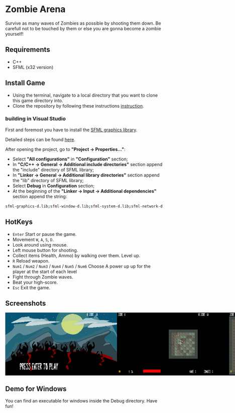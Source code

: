 # Zombie Arena
Survive as many waves of Zombies as possible by shooting them down. Be carefull not to be touched by them or else you are gonna become a zombie yourself!

## Requirements
- C++
- SFML (x32 version)

## Install Game
- Using the terminal, navigate to a local directory that you want to clone this game directory into.
- Clone the repository by following these instructions [instruction](https://help.github.com/en/github/creating-cloning-and-archiving-repositories/cloning-a-repository).

### building in Visual Studio
First and foremost you have to install the [SFML graphics library](https://www.sfml-dev.org/). 

Detailed steps can be found [here](https://www.sfml-dev.org/tutorials/2.5/#getting-started).

After opening the project, go to **"Project -> Properties..."**:
- Select **"All configurations"** in **"Configuration"** section;
- In **"C/C++ -> General -> Additional include directories"** section append the "include" directory of SFML library;
- In **"Linker -> General -> Additional library directories"** section append the "lib" directory of SFML library;
- Select **Debug** in **Configuration** section;
- At the beginning of the **"Linker -> Input -> Additional dependencies"** section append the string:
```bash
sfml-graphics-d.lib;sfml-window-d.lib;sfml-system-d.lib;sfml-network-d.lib;sfml-audio-d.lib;
```

## HotKeys
- `Enter` Start or pause the game.
- Movement `W`, `A`, `S`, `D`.
- Look around using mouse.
- Left mouse button for shooting.
- Collect items (Health, Ammo) by walking over them. Level up.
- `R` Reload weapon.
- `Num1` / `Num2` / `Num3` / `Num4` / `Num5` / `Num6` Choose A power up up for the player at the start of each level
- Fight through Zombie waves.
- Beat your high-score.
- `Esc` Exit the game.


## Screenshots

<div style="display: flex; align-items: flex-start;">
  <img src="./ZombieArena/screenshots/Screenshot1.png" height="200">
  <img src="./ZombieArena/screenshots/Screenshot2.png" height="200">
  <img src="./ZombieArena/screenshots/Screenshot3.png" height="200">
  <img src="./ZombieArena/screenshots/Screenshot4.png" height="200">
  <img src="./ZombieArena/screenshots/Screenshot5.png" height="200">
  <img src="./ZombieArena/screenshots/Screenshot6.png" height="200">
</div>

## Demo for Windows
You can find an executable for windows inside the Debug directory. Have fun!
